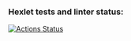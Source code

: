 ### Hexlet tests and linter status:
[![Actions Status](https://github.com/biryukovpavel/frontend-project-44/workflows/hexlet-check/badge.svg)](https://github.com/biryukovpavel/frontend-project-44/actions)